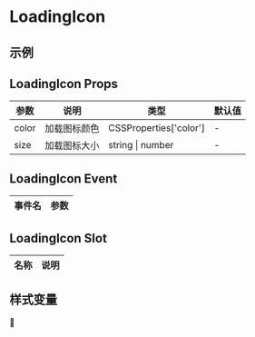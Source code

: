 # LoadingIcon

## 示例

<!--codes start-->
<!--codes end-->

## LoadingIcon Props

<!--props start-->

| 参数 | 说明 | 类型 | 默认值 |
| --- | ----- | --- | --- |
| color | 加载图标颜色 | CSSProperties['color'] | - |
| size | 加载图标大小 | string \| number | - |

<!--props end-->

## LoadingIcon Event

<!--event start-->

| 事件名 | 参数 |
| --- | --- |


<!--event end-->

## LoadingIcon Slot

<!--slot start-->

| 名称 | 说明 |
| --- | --- |


<!--slot end-->

## 样式变量

<!--cssVar start-->

:see_no_evil:

<!--cssVar end-->

